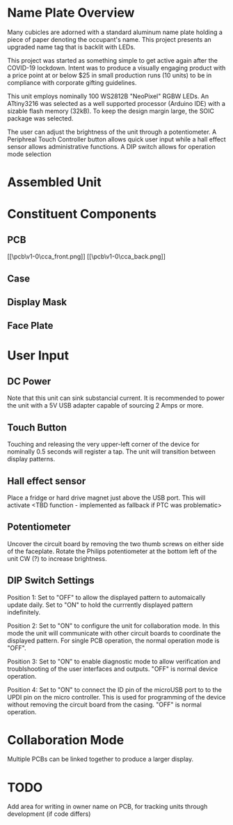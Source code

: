 # Name Plate Overview

Many cubicles are adorned with a standard aluminum name plate holding a piece of paper denoting the occupant's name.  This project presents an upgraded name tag that is backlit with LEDs.

This project was started as something simple to get active again after the COVID-19 lockdown.  Intent was to produce a visually engaging product with a price point at or below $25 in small production runs (10 units) to be in compliance with corporate gifting guidelines.

This unit employs nominally 100 WS2812B "NeoPixel" RGBW LEDs.  An ATtiny3216 was selected as a well supported processor (Arduino IDE) with a sizable flash memory (32kB).  To keep the design margin large, the SOIC package was selected.

The user can adjust the brightness of the unit through a potentiometer.  A Periphreal Touch Controller button allows quick user input while a hall effect sensor allows administrative functions.  A DIP switch allows for operation mode selection

# Assembled Unit



# Constituent Components

## PCB

[[\pcb\v1-0\cca_front.png]]
[[\pcb\v1-0\cca_back.png]]

## Case

## Display Mask

## Face Plate

# User Input

## DC Power

Note that this unit can sink substancial current.  It is recommended to power the unit with a 5V USB adapter capable of sourcing 2 Amps or more.

## Touch Button

Touching and releasing the very upper-left corner of the device for nominally 0.5 seconds will register a tap.  The unit will transition  between display patterns.

## Hall effect sensor

Place a fridge or hard drive magnet just above the USB port.  This will activate <TBD function - implemented as fallback if PTC was problematic>

## Potentiometer

Uncover the circuit board by removing the two thumb screws on either side of the faceplate.  Rotate the Philips potentiometer at the bottom left of the unit CW (?) to increase brightness.

## DIP Switch Settings

Position 1:
Set to "OFF" to allow the displayed pattern to automaically update daily.  Set to "ON" to hold the currrently displayed pattern indefinitely.

Position 2:
Set to "ON" to configure the unit for collaboration mode.  In this mode the unit will communicate with other circuit boards to coordinate the displayed pattern.  For single PCB operation, the normal operation mode is "OFF".

Position 3:
Set to "ON" to enable diagnostic mode to allow verification and troublshooting of the user interfaces and outputs.  "OFF" is normal device operation.

Position 4:
Set to "ON" to connect the ID pin of the microUSB port to to the UPDI pin on the micro controller.  This is used for programming of the device without removing the circuit board from the casing.  "OFF" is normal operation.

# Collaboration Mode

Multiple PCBs can be linked together to produce a larger display.  
<TBR>

# TODO

Add area for writing in owner name on PCB, for tracking units through development (if code differs)
